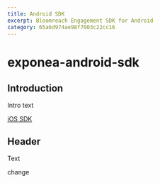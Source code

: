 ```yaml
---
title: Android SDK
excerpt: Bloomreach Engagement SDK for Android
category: 65a6d974ae98f7003c22cc16
---
```


# exponea-android-sdk

## Introduction
Intro text

[iOS SDK](./ios-sdk.md) 

## Header

Text

change

